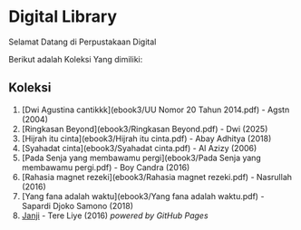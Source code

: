 # Digital Library

Selamat Datang di Perpustakaan Digital

Berikut adalah Koleksi Yang dimiliki:

## Koleksi
1. [Dwi Agustina cantikkk](ebook3/UU Nomor 20 Tahun 2014.pdf) - Agstn (2004)
2. [Ringkasan Beyond](ebook3/Ringkasan Beyond.pdf) - Dwi (2025)
3. [Hijrah itu cinta](ebook3/Hijrah itu cinta.pdf) - Abay Adhitya (2018)
4. [Syahadat cinta](ebook3/Syahadat cinta.pdf) - Al Azizy (2006)
5. [Pada Senja yang membawamu pergi](ebook3/Pada Senja yang membawamu pergi.pdf) - Boy Candra (2016)
6. [Rahasia magnet rezeki](ebook3/Rahasia magnet rezeki.pdf) - Nasrullah (2016)
7. [Yang fana adalah waktu](ebook3/Yang fana adalah waktu.pdf) - Sapardi Djoko Samono (2018)
8. [Janji](ebook3/Janji.pdf) - Tere Liye (2016)
   *powered by GitHub Pages*
